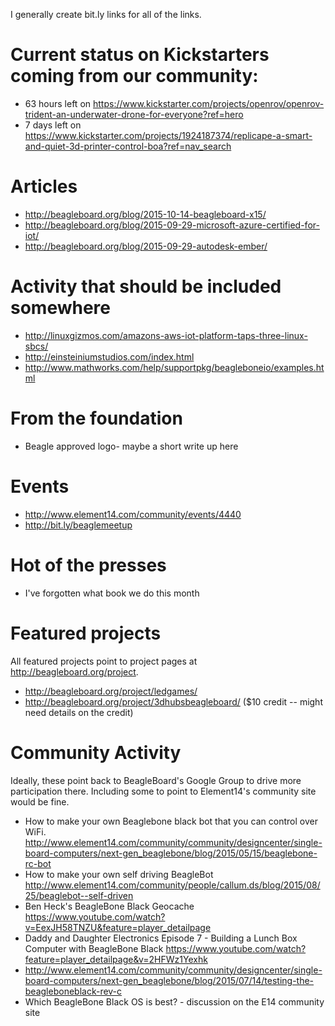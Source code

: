 I generally create bit.ly links for all of the links.

# Current status on Kickstarters coming from our community:
* 63 hours left on https://www.kickstarter.com/projects/openrov/openrov-trident-an-underwater-drone-for-everyone?ref=hero
* 7 days left on https://www.kickstarter.com/projects/1924187374/replicape-a-smart-and-quiet-3d-printer-control-boa?ref=nav_search

# Articles
* http://beagleboard.org/blog/2015-10-14-beagleboard-x15/
* http://beagleboard.org/blog/2015-09-29-microsoft-azure-certified-for-iot/
* http://beagleboard.org/blog/2015-09-29-autodesk-ember/

# Activity that should be included somewhere
* http://linuxgizmos.com/amazons-aws-iot-platform-taps-three-linux-sbcs/
* http://einsteiniumstudios.com/index.html
* http://www.mathworks.com/help/supportpkg/beagleboneio/examples.html

# From the foundation
* Beagle approved logo- maybe a short write up here

# Events 
* http://www.element14.com/community/events/4440
* http://bit.ly/beaglemeetup
 
# Hot of the presses
* I've forgotten what book we do this month

# Featured projects 
All featured projects point to project pages at http://beagleboard.org/project.
* http://beagleboard.org/project/ledgames/
* http://beagleboard.org/project/3dhubsbeagleboard/ ($10 credit -- might need details on the credit)

# Community Activity
Ideally, these point back to BeagleBoard's Google Group to drive more participation there. Including some to point to Element14's community site would be fine.
* How to make your own Beaglebone black bot that you can control over WiFi. http://www.element14.com/community/community/designcenter/single-board-computers/next-gen_beaglebone/blog/2015/05/15/beaglebone-rc-bot
* How to make your own self driving BeagleBot
 http://www.element14.com/community/people/callum.ds/blog/2015/08/25/beaglebot--self-driven
* Ben Heck's BeagleBone Black Geocache https://www.youtube.com/watch?v=EexJH58TNZU&feature=player_detailpage
* Daddy and Daughter Electronics Episode 7 - Building a Lunch Box Computer with BeagleBone Black https://www.youtube.com/watch?feature=player_detailpage&v=2HFWz1Yexhk
* http://www.element14.com/community/community/designcenter/single-board-computers/next-gen_beaglebone/blog/2015/07/14/testing-the-beagleboneblack-rev-c
* Which BeagleBone Black OS is best? - discussion on the E14 community site
